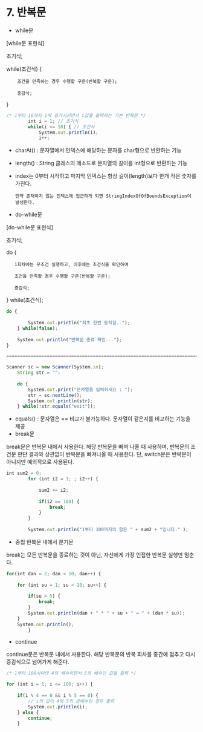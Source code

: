# 7. 반복문



* while문

\[while문 표현식]

초기식;

while(조건식) {

```
    조건을 만족하는 경우 수행할 구문(반복할 구문);

    증감식;
```

}

```jsx
/* 1부터 10까지 1씩 증가시키면서 i값을 출력하는 기본 반복문 */
		int i = 1; // 초기식
		while(i <= 10) { // 조건식
			System.out.println(i);
			i++;
```

* charAt() : 문자열에서 인덱스에 해당하는 문자를 char형으로 반환하는 기능
* length() : String 클래스의 메소드로 문자열의 길이를 int형으로 반환하는 기능
*   index는 0부터 시작하고 마지막 인덱스는 항상 길이(length)보다 한개 작은 숫자를 가진다.

    ```
    만약 존재하지 않는 인덱스에 접근하게 되면 StringIndexOfOfBoundsException이 발생한다.
    ```
* do-while문

\[do-while문 표현식]

초기식;

do {

```
   1회차에는 무조건 실행하고, 이후에는 조건식을 확인하여

   조건을 만족할 경우 수행할 구문(반복할 구문);

   증감식;
```

} while(조건식);

```jsx
do {
			
		System.out.println("최초 한번 동작함..");
	} while(false);
	
	System.out.println("반복문 종료 확인...");
}

=========================================================================

Scanner sc = new Scanner(System.in);
	String str = "";
	
	do {
		System.out.print("문자열을 입력하세요 : ");
		str = sc.nextLine();
		System.out.println(str);
	} while(!str.equals("exit"));
```

* equals() : 문자열은 == 비교가 불가능하다. 문자열이 같은지를 비교하는 기능을 제공
* break문

break문은 반복문 내에서 사용한다. 해당 반복문을 빠져 나올 때 사용하며, 반복문의 조건문 판단 결과와 상관없이 반복문을 빠져나올 때 사용한다. 단, switch문은 반복문이 아니지만 예외적으로 사용된다.

```jsx
int sum2 = 0;
		for (int i2 = 1; ; i2++) {
			
			sum2 += i2;
			
			if(i2 == 100) {
				break;
			}
		}
		
		System.out.println("1부터 100까지의 합은 " + sum2 + "입니다." );
```

* 중첩 반복문 내에서 분기문

break는 모든 반복문을 종료하는 것이 아닌, 자신에게 가장 인접한 반복문 실행만 멈춘다.

```jsx
for(int dan = 2; dan < 10; dan++) {
			
	for (int su = 1; su < 10; su++) {
		
		if(su > 5) {
			break;
		}
		System.out.println(dan + " * " + su + " = " + (dan * su));
	}
	System.out.println();
		}
```

* continue

continue문은 반복문 내에서 사용한다. 해당 반복문의 반복 회차를 중간에 멈추고 다시 증감식으로 넘어가게 해준다.

```jsx
/* 1부터 100사이의 4의 배수이면서 5의 배수인 값을 출력 */
		
for (int i = 1; i <= 100; i++) {
	
	if(i % 4 == 0 && i % 5 == 0) {
		// i의 값이 4와 5의 공배수인 경우 출력
		System.out.println(i);
	} else {
		continue;
	}
```
